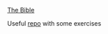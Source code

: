 [The Bible](https://drive.google.com/file/d/1l7_bQJkxtEnFyPXm0y8U8Wy18dY5fqbY/view?usp=share_link)

Useful [repo](https://github.com/janishar/mit-deep-learning-book-pdf) with some exercises